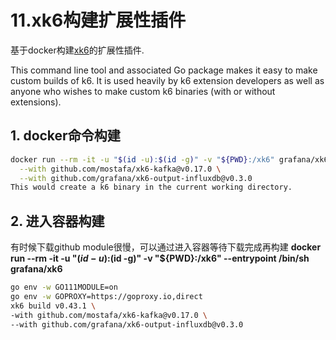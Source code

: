 # 11.xk6构建扩展性插件

基于docker构建[xk6](https://hubgw.docker.com/r/grafana/xk6)的扩展性插件.

This command line tool and associated Go package makes it easy to make custom builds of k6⁠.
It is used heavily by k6 extension developers as well as anyone who wishes to make custom k6 binaries (with or without extensions).

## 1. docker命令构建
```bash
docker run --rm -it -u "$(id -u):$(id -g)" -v "${PWD}:/xk6" grafana/xk6 build v0.43.1 \
  --with github.com/mostafa/xk6-kafka@v0.17.0 \
  --with github.com/grafana/xk6-output-influxdb@v0.3.0
This would create a k6 binary in the current working directory.

```
## 2. 进入容器构建

有时候下载github module很慢，可以通过进入容器等待下载完成再构建
**docker run --rm -it -u "$(id -u):$(id -g)" -v "${PWD}:/xk6" --entrypoint /bin/sh grafana/xk6**

```bash
go env -w GO111MODULE=on
go env -w GOPROXY=https://goproxy.io,direct
xk6 build v0.43.1 \
-with github.com/mostafa/xk6-kafka@v0.17.0 \
--with github.com/grafana/xk6-output-influxdb@v0.3.0
```


